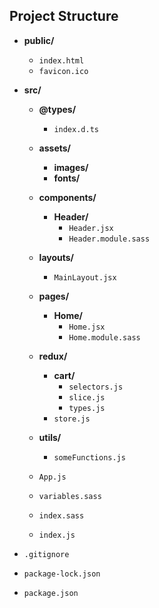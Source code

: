 ## Project Structure

- **public/**

  - `index.html`
  - `favicon.ico`

- **src/**

  - **@types/**

    - `index.d.ts`

  - **assets/**

    - **images/**
    - **fonts/**

  - **components/**

    - **Header/**
      - `Header.jsx`
      - `Header.module.sass`

  - **layouts/**

    - `MainLayout.jsx`

  - **pages/**

    - **Home/**
      - `Home.jsx`
      - `Home.module.sass`

  - **redux/**

    - **cart/**
      - `selectors.js`
      - `slice.js`
      - `types.js`
    - `store.js`

  - **utils/**

    - `someFunctions.js`

  - `App.js`
  - `variables.sass`
  - `index.sass`
  - `index.js`

- `.gitignore`
- `package-lock.json`
- `package.json`
